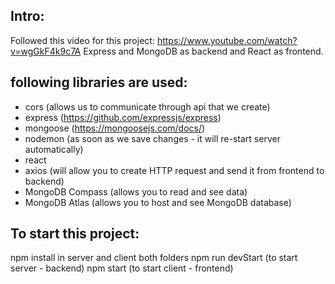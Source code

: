 ## Intro:

Followed this video for this project: https://www.youtube.com/watch?v=wgGkF4k9c7A
Express and MongoDB as backend and React as frontend.

## following libraries are used:

- cors (allows us to communicate through api that we create)
- express (https://github.com/expressjs/express)
- mongoose (https://mongoosejs.com/docs/)
- nodemon (as soon as we save changes - it will re-start server automatically)
- react
- axios (will allow you to create HTTP request and send it from frontend to backend)
- MongoDB Compass (allows you to read and see data)
- MongoDB Atlas (allows you to host and see MongoDB database)

## To start this project:

npm install in server and client both folders
npm run devStart (to start server - backend)
npm start (to start client - frontend)
